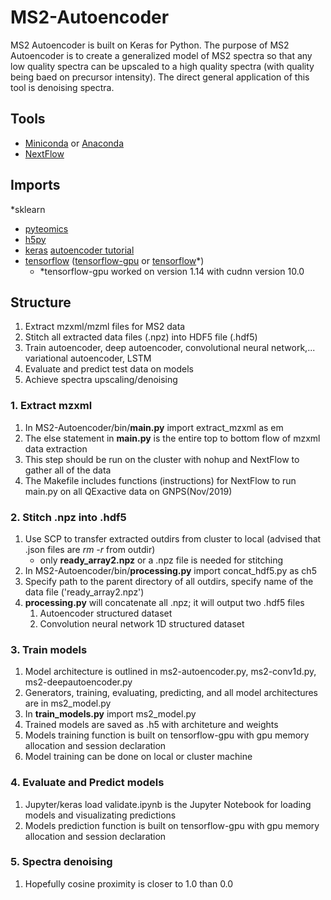 # MS2-Autoencoder
MS2 Autoencoder is built on Keras for Python. The purpose of MS2 Autoencoder is to create a generalized model of MS2 spectra so that any low quality spectra can be upscaled to a high quality spectra (with quality being baed on precursor intensity). The direct general application of this tool is denoising spectra. 
## Tools
* [Miniconda](https://docs.conda.io/en/latest/miniconda.html) or [Anaconda](https://www.anaconda.com/distribution/)
* [NextFlow](https://www.nextflow.io/)

## Imports
*sklearn
* [pyteomics](https://pyteomics.readthedocs.io/en/latest/)
* [h5py](https://pypi.org/project/h5py/)
* [keras](https://keras.io/) [autoencoder tutorial](https://blog.keras.io/building-autoencoders-in-keras.html)
* [tensorflow](https://www.tensorflow.org/install/gpu) ([tensorflow-gpu](https://www.tensorflow.org/install/gpu) or [tensorflow](https://www.tensorflow.org/install)*)
  * *tensorflow-gpu worked on version 1.14 with cudnn version 10.0

## Structure
1. Extract mzxml/mzml files for MS2 data
2. Stitch all extracted data files (.npz) into HDF5 file (.hdf5)
3. Train autoencoder, deep autoencoder, convolutional neural network,... variational autoencoder, LSTM
4. Evaluate and predict test data on models
5. Achieve spectra upscaling/denoising

### 1. Extract mzxml
1. In MS2-Autoencoder/bin/**main.py** import extract_mzxml as em
2. The else statement in **main.py** is the entire top to bottom flow of mzxml data extraction
3. This step should be run on the cluster with nohup and NextFlow to gather all of the data
4. The Makefile includes functions (instructions) for NextFlow to run main.py on all QExactive data on GNPS(Nov/2019)
  
### 2. Stitch .npz into .hdf5
1. Use SCP to transfer extracted outdirs from cluster to local (advised that .json files are *rm -r* from outdir)
    * only **ready_array2.npz** or a .npz file is needed for stitching
2. In MS2-Autoencoder/bin/**processing.py** import concat_hdf5.py as ch5
3. Specify path to the parent directory of all outdirs, specify name of the data file ('ready_array2.npz')
4. **processing.py** will concatenate all .npz; it will output two .hdf5 files
    1. Autoencoder structured dataset
    2. Convolution neural network 1D structured dataset
    
### 3. Train models
1. Model architecture is outlined in ms2-autoencoder.py, ms2-conv1d.py, ms2-deepautoencoder.py
2. Generators, training, evaluating, predicting, and all model architectures are in ms2_model.py
3. In **train_models.py** import ms2_model.py
4. Trained models are saved as .h5 with architeture and weights
5. Models training function is built on tensorflow-gpu with gpu memory allocation and session declaration
6. Model training can be done on local or cluster machine

### 4. Evaluate and Predict models
1. Jupyter/keras load validate.ipynb is the Jupyter Notebook for loading models and visualizating predictions
2. Models prediction function is built on tensorflow-gpu with gpu memory allocation and session declaration

### 5. Spectra denoising
1. Hopefully cosine proximity is closer to 1.0 than 0.0
